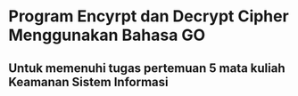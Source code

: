 # Program Encyrpt dan Decrypt Cipher Menggunakan Bahasa GO

## Untuk memenuhi tugas pertemuan 5 mata kuliah Keamanan Sistem Informasi

